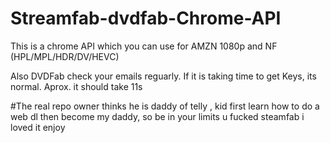 # Streamfab-dvdfab-Chrome-API
This is a chrome API which you can use for AMZN 1080p and NF (HPL/MPL/HDR/DV/HEVC)

Also DVDFab check your emails reguarly.
If it is taking time to get Keys, its normal. Aprox. it should take 11s



#The real repo owner thinks he is daddy of telly , kid first learn how to do a web dl then become my daddy, so be in your limits u fucked steamfab i loved it enjoy
